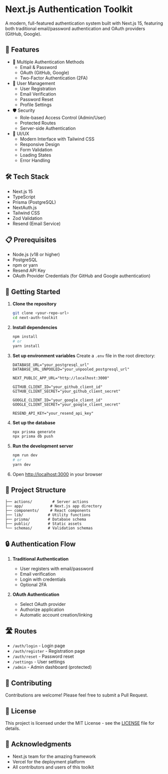 # Next.js Authentication Toolkit

A modern, full-featured authentication system built with Next.js 15, featuring both traditional email/password authentication and OAuth providers (GitHub, Google).

## 🚀 Features

- 🔐 Multiple Authentication Methods
  - Email & Password
  - OAuth (GitHub, Google)
  - Two-Factor Authentication (2FA)
- 👤 User Management
  - User Registration
  - Email Verification
  - Password Reset
  - Profile Settings
- 🛡️ Security
  - Role-based Access Control (Admin/User)
  - Protected Routes
  - Server-side Authentication
- 💅 UI/UX
  - Modern Interface with Tailwind CSS
  - Responsive Design
  - Form Validation
  - Loading States
  - Error Handling

## 🛠️ Tech Stack

- Next.js 15
- TypeScript
- Prisma (PostgreSQL)
- NextAuth.js
- Tailwind CSS
- Zod Validation
- Resend (Email Service)

## 📋 Prerequisites

- Node.js (v18 or higher)
- PostgreSQL
- npm or yarn
- Resend API Key
- OAuth Provider Credentials (for GitHub and Google authentication)

## 🚀 Getting Started

1. **Clone the repository**

   ```bash
   git clone <your-repo-url>
   cd next-auth-toolkit
   ```

2. **Install dependencies**

   ```bash
   npm install
   # or
   yarn install
   ```

3. **Set up environment variables**
   Create a `.env` file in the root directory:

   ```env
   DATABASE_URL="your_postgresql_url"
   DATABASE_URL_UNPOOLED="your_unpooled_postgresql_url"

   NEXT_PUBLIC_APP_URL="http://localhost:3000"

   GITHUB_CLIENT_ID="your_github_client_id"
   GITHUB_CLIENT_SECRET="your_github_client_secret"

   GOOGLE_CLIENT_ID="your_google_client_id"
   GOOGLE_CLIENT_SECRET="your_google_client_secret"

   RESEND_API_KEY="your_resend_api_key"
   ```

4. **Set up the database**

   ```bash
   npx prisma generate
   npx prisma db push
   ```

5. **Run the development server**

   ```bash
   npm run dev
   # or
   yarn dev
   ```

6. Open [http://localhost:3000](http://localhost:3000) in your browser

## 📁 Project Structure

```
├── actions/         # Server actions
├── app/            # Next.js app directory
├── components/     # React components
├── lib/           # Utility functions
├── prisma/        # Database schema
├── public/        # Static assets
└── schemas/       # Validation schemas
```

## 🔒 Authentication Flow

1. **Traditional Authentication**

   - User registers with email/password
   - Email verification
   - Login with credentials
   - Optional 2FA

2. **OAuth Authentication**
   - Select OAuth provider
   - Authorize application
   - Automatic account creation/linking

## 🛣️ Routes

- `/auth/login` - Login page
- `/auth/register` - Registration page
- `/auth/reset` - Password reset
- `/settings` - User settings
- `/admin` - Admin dashboard (protected)

## 🤝 Contributing

Contributions are welcome! Please feel free to submit a Pull Request.

## 📝 License

This project is licensed under the MIT License - see the [LICENSE](LICENSE) file for details.

## 🙏 Acknowledgments

- Next.js team for the amazing framework
- Vercel for the deployment platform
- All contributors and users of this toolkit
